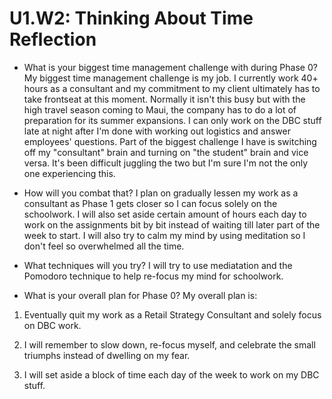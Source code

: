 # U1.W2: Thinking About Time Reflection

* What is your biggest time management challenge with during Phase 0? 
My biggest time management challenge is my job.  I currently work 40+ hours as a consultant and my commitment to my client ultimately has to take frontseat at this moment. Normally it isn't this busy but with the high travel season coming to Maui, the company has to do a lot of preparation for its summer expansions. I can only work on the DBC stuff late at night after I'm done with working out logistics and answer employees' questions. Part of the biggest challenge I have is switching off my "consultant" brain and turning on "the student" brain and vice versa. It's been difficult juggling the two but I'm sure I'm not the only one experiencing this. 
* How will you combat that? 
I plan on gradually lessen my work as a consultant as Phase 1 gets closer so I can focus solely on the schoolwork. I will also set aside certain amount of hours each day to work on the assignments bit by bit instead of waiting till later part of the week to start. I will also try to calm my mind by using meditation so I don't feel so overwhelmed all the time.  
* What techniques will you try?
I will try to use mediatation and the Pomodoro technique to help re-focus my mind for schoolwork.

* What is your overall plan for Phase 0?
My overall plan is:

1. Eventually quit my work as a Retail Strategy Consultant and solely focus on DBC work.

2. I will remember to slow down, re-focus myself, and celebrate the small triumphs instead of dwelling on my fear.

3. I will set aside a block of time each day of the week to work on my DBC stuff. 
